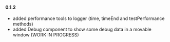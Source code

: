 #### 0.1.2
 * added performance tools to logger (time, timeEnd and testPerformance methods)
 * added Debug component to show some debug data in a movable window (WORK IN PROGRESS)